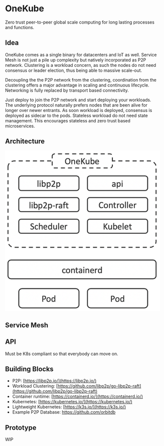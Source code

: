 # OneKube
Zero trust peer-to-peer global scale computing for long lasting processes and functions.

## Idea
OneKube comes as a single binary for datacenters and IoT as well. Service Mesh is not just a pile up complexity but natively incorporated as P2P network. Clustering is a workload concern, as such the nodes do not need consensus or leader election, thus being able to massive scale-out.

Decoupling the the P2P network from the clustering,  coordination from the clustering offers a major advantage in scaling and continuous lifecycle. Networking is fully replaced by transport based connectivity.

Just deploy to join the P2P network and start deploying your workloads. The underlying protocol naturally prefers nodes that are been alive for longer over newer entrants. As soon workload is deployed, consensus is deployed as sidecar to the pods. Stateless workload do not need state management. This encourages stateless and zero trust based microservices.

## Architecture

![OneKube Binary](OneKube.png)

## Service Mesh


## API
Must be K8s compliant so that everybody can move on.

## Building Blocks
* P2P: [https://libp2p.io/](https://libp2p.io/)
* Workload Clustering: [https://github.com/libp2p/go-libp2p-raft](https://github.com/libp2p/go-libp2p-raft)
* Container runtime: [https://containerd.io/](https://containerd.io/)
* Kubernetes: [https://kubernetes.io/](https://kubernetes.io/)
* Lightweight Kubernetes: [https://k3s.io/](https://k3s.io/)
* Example P2P Database: https://github.com/orbitdb

## Prototype
WIP
